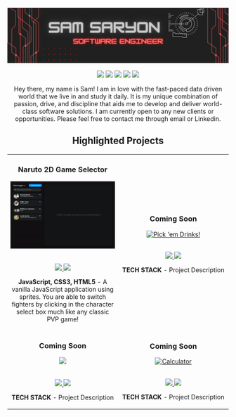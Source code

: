 ![alt text](https://github.com/ssaryonjr/ssaryonjr/blob/main/Github%20Cover.png?raw=true "Logo Title Text 1")

<p align="center">
<a href="https://twitter.com/samsaryonjr"><img src="https://img.shields.io/badge/@samsaryonjr-D14836?&style=for-the-badge&logo=twitter&logoColor=white" height=25></a> 
<a href="https://medium.com/USER"><img src="https://img.shields.io/badge/Codewars-D14836?style=for-the-badge&logo=Codewars&logoColor=white" height=25></a> 
<a href="https://dev.to/USER"><img src="https://img.shields.io/badge/ssaryonjr@gmail.com-D14836?style=for-the-badge&logo=gmail&logoColor=white" height=25></a>
<a href="https://YouTube.com/USER"><img src="https://img.shields.io/badge/sam_saryon-D14836?style=for-the-badge&logo=linkedin&logoColor=white" height=25></a>
<a href="https://dev.to/USER"><img src="https://img.shields.io/badge/Download_Resume-D14836?style=for-the-badge&logo=googledrive&logoColor=white" height=25></a>
</p>

<p align="center">
    Hey there, my name is Sam! I am in love with the fast-paced data driven world that we live in and study it daily. It is my unique combination of passion, drive, and discipline that aids me to develop and deliver world-class software solutions. I am currently open to any new clients or opportunities. Please feel free to contact me through email or Linkedin.
</p>


<!--Project Section -->

<h2 align="center">Highlighted Projects </h2>
<div align="center">
	<table>
		<tr>
			<td width="50%">
				<h3 align="center" color="white">Naruto 2D Game Selector</h2>
				<div align="center" >  
					<a href='https://narutobattlescreen-js.netlify.app/'>
						<img src="https://github.com/ssaryonjr/ssaryonjr/blob/main/ezgif.com-gif-maker.gif?raw=true" alt="Breaking-bad-		infopage" height="100%" />
					</a>
					<br>
					<br>
					<p>
						<a href="https://github.com/ssaryonjr/Naruto-Character-Selector/tree/main/Naruto.JS" target="_blank">
							<img src="https://img.shields.io/badge/Code-lightgrey?style=for-the-badge&logo=github"/>
						</a>  
						<a href="https://narutobattlescreen-js.netlify.app/" target="_blank">
							<img src="https://img.shields.io/badge/-website-green?style=for-the-badge&color=D14836"/>
						</a>	
					</p>
					<p><strong>JavaScript, CSS3, HTML5</strong> - A vanilla JavaScript application using sprites. You are able to switch fighters by clicking in the character select box much like any classic PVP game!</p>
				</div>
			</td>
			<td width="50%">
				<h3 align="center" color="white">Coming Soon</h2>
				<div align="center" >  
					<a href='https://ethodeus.github.io/pick-em-drinks-project/'>
						<img src="https://source.unsplash.com/600x400/?city,night" alt="Pick 'em Drinks!" height="100%" />
					</a>
					<br>
					<br>
					<p>
						<a href="https://github.com/Ethodeus/breaking-bad-info-page" target="_blank">
							<img src="https://img.shields.io/badge/Code-lightgrey?style=for-the-badge&logo=github"/>
						</a>  
						<a href="https://ethodeus.github.io/breaking-bad-info-page/" target="_blank">
							<img src="https://img.shields.io/badge/-website-green?style=for-the-badge&color=D14836"/>
						</a>	
					</p>
					 <p><strong>TECH STACK</strong> - Project Description</p>
				</div>
	<tr>
		<td width="50%">
			<h3 align="center" color="white">Coming Soon</h2>
			<div align="center" >  
				<a href='https://sebastianospina.netlify.app'>
					<img src="https://source.unsplash.com/600x400/?city" height="100%" />
				</a>
				<br>
				<br>
				<p>
					<a href="https://github.com/Ethodeus/breaking-bad-info-page" target="_blank">
							<img src="https://img.shields.io/badge/Code-lightgrey?style=for-the-badge&logo=github"/>
						</a>  
						<a href="https://ethodeus.github.io/breaking-bad-info-page/" target="_blank">
							<img src="https://img.shields.io/badge/-website-green?style=for-the-badge&color=D14836"/>
						</a>	
				</p>
				<p><strong>TECH STACK</strong> - Project Description</p>
			</div>
		</td>
		<td width="50%">
			<h3 align="center" color="white">Coming Soon</h2>
			<div align="center" >  
				<a href='https://ethodeus.github.io/simple-calculator-project/'>
					<img src="https://source.unsplash.com/600x400/?technology" alt="Calculator" height="100%" />
				</a>
				<br>
				<br>
				<p>
					<a href="https://github.com/Ethodeus/breaking-bad-info-page" target="_blank">
							<img src="https://img.shields.io/badge/Code-lightgrey?style=for-the-badge&logo=github"/>
						</a>  
						<a href="https://ethodeus.github.io/breaking-bad-info-page/" target="_blank">
							<img src="https://img.shields.io/badge/-website-green?style=for-the-badge&color=D14836"/>
						</a>		
				</p>
				<p><strong>TECH STACK</strong> - Project Description</p>
			</div>	
		</td>
	</table>
</div>
  <!--End of Project-->
